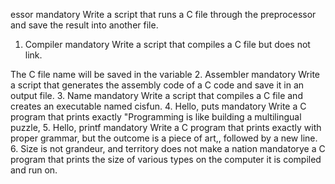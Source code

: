 essor
mandatory
Write a script that runs a C file through the preprocessor and save the result into another file.
1. Compiler
mandatory
Write a script that compiles a C file but does not link.

The C file name will be saved in the variable
2. Assembler
mandatory
Write a script that generates the assembly code of a C code and save it in an output file.
3. Name
mandatory
Write a script that compiles a C file and creates an executable named cisfun.
4. Hello, puts
mandatory
Write a C program that prints exactly "Programming is like building a multilingual puzzle,
5. Hello, printf
mandatory
Write a C program that prints exactly with proper grammar, but the outcome is a piece of art,, followed by a new line.
6. Size is not grandeur, and territory does not make a nation
mandatorye a
 C program that prints the size of various types on the computer it is compiled and run on. 
